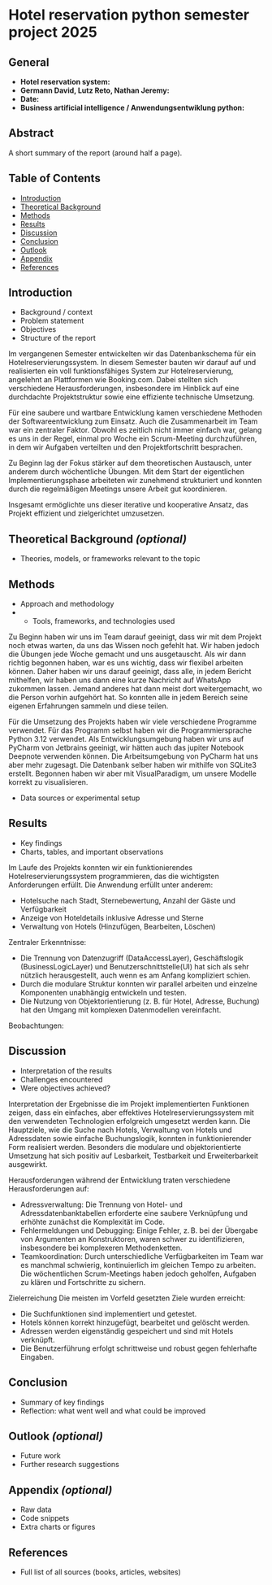 # Hotel reservation python semester project 2025

## General
- **Hotel reservation system:** 
- **Germann David, Lutz Reto, Nathan Jeremy:** 
- **Date:** 
- **Business artificial intelligence  / Anwendungsentwiklung python:** 

## Abstract
A short summary of the report (around half a page).

## Table of Contents
- [Introduction](#introduction)
- [Theoretical Background](#theoretical-background)
- [Methods](#methods)
- [Results](#results)
- [Discussion](#discussion)
- [Conclusion](#conclusion)
- [Outlook](#outlook)
- [Appendix](#appendix)
- [References](#references)

## Introduction
- Background / context
- Problem statement
- Objectives
- Structure of the report

Im vergangenen Semester entwickelten wir das Datenbankschema für ein Hotelreservierungssystem. 
In diesem Semester bauten wir darauf auf und realisierten ein voll funktionsfähiges System zur 
Hotelreservierung, angelehnt an Plattformen wie Booking.com. Dabei stellten sich verschiedene 
Herausforderungen, insbesondere im Hinblick auf eine durchdachte Projektstruktur sowie eine 
effiziente technische Umsetzung.

Für eine saubere und wartbare Entwicklung kamen verschiedene Methoden der Softwareentwicklung 
zum Einsatz. Auch die Zusammenarbeit im Team war ein zentraler Faktor. Obwohl es zeitlich nicht 
immer einfach war, gelang es uns in der Regel, einmal pro Woche ein Scrum-Meeting durchzuführen, 
in dem wir Aufgaben verteilten und den Projektfortschritt besprachen.

Zu Beginn lag der Fokus stärker auf dem theoretischen Austausch, unter anderem durch wöchentliche 
Übungen. Mit dem Start der eigentlichen Implementierungsphase arbeiteten wir zunehmend strukturiert 
und konnten durch die regelmäßigen Meetings unsere Arbeit gut koordinieren.

Insgesamt ermöglichte uns dieser iterative und kooperative Ansatz, das Projekt effizient und 
zielgerichtet umzusetzen.

## Theoretical Background *(optional)*
- Theories, models, or frameworks relevant to the topic

## Methods
- Approach and methodology
- - Tools, frameworks, and technologies used

Zu Beginn haben wir uns im Team darauf geeinigt, dass wir mit dem Projekt noch etwas warten, 
da uns das Wissen noch gefehlt hat. Wir haben jedoch die Übungen jede Woche gemacht und uns 
ausgetauscht. 
Als wir dann richtig begonnen haben, war es uns wichtig, dass wir flexibel arbeiten können.
Daher haben wir uns darauf geeinigt, dass alle, in jedem Bericht mithelfen, wir haben uns 
dann eine kurze Nachricht auf WhatsApp zukommen lassen. Jemand anderes hat dann meist dort 
weitergemacht, wo die Person vorhin aufgehört hat.
So konnten alle in jedem Bereich seine eigenen Erfahrungen sammeln und diese teilen.

Für die Umsetzung des Projekts haben wir viele verschiedene Programme verwendet. Für das Programm
selbst haben wir die Programmiersprache Python 3.12 verwendet. Als Entwicklungsumgebung haben wir 
uns auf PyCharm von Jetbrains geeinigt, wir hätten auch das jupiter Notebook Deepnote verwenden 
können. Die Arbeitsumgebung von PyCharm hat uns aber mehr zugesagt. Die Datenbank selber haben wir 
mithilfe von SQLite3 erstellt.
Begonnen haben wir aber mit VisualParadigm, um unsere Modelle korrekt zu visualisieren.

- Data sources or experimental setup






## Results
- Key findings
- Charts, tables, and important observations

Im Laufe des Projekts konnten wir ein funktionierendes Hotelreservierungssystem programmieren, das 
die wichtigsten Anforderungen erfüllt. Die Anwendung erfüllt unter anderem:
- Hotelsuche nach Stadt, Sternebewertung, Anzahl der Gäste und Verfügbarkeit
- Anzeige von Hoteldetails inklusive Adresse und Sterne
- Verwaltung von Hotels (Hinzufügen, Bearbeiten, Löschen)

Zentraler Erkenntnisse:
- Die Trennung von Datenzugriff (DataAccessLayer), Geschäftslogik (BusinessLogicLayer) und 
Benutzerschnittstelle(UI) hat sich als sehr nützlich herausgestellt, auch wenn es am Anfang kompliziert 
schien.
- Durch die modulare Struktur konnten wir parallel arbeiten und einzelne Komponenten unabhängig entwickeln 
und testen.
- Die Nutzung von Objektorientierung (z. B. für Hotel, Adresse, Buchung) hat den Umgang mit komplexen 
Datenmodellen vereinfacht.

Beobachtungen:



## Discussion
- Interpretation of the results
- Challenges encountered
- Were objectives achieved?

Interpretation der Ergebnisse
die im Projekt implementierten Funktionen zeigen, dass ein einfaches, aber effektives 
Hotelreservierungssystem mit den verwendeten Technologien erfolgreich umgesetzt werden kann. Die Hauptziele,
wie die Suche nach Hotels, Verwaltung von Hotels und Adressdaten sowie einfache Buchungslogik, konnten in 
funktionierender Form realisiert werden. Besonders die modulare und objektorientierte Umsetzung hat sich 
positiv auf Lesbarkeit, Testbarkeit und Erweiterbarkeit ausgewirkt.

Herausforderungen
während der Entwicklung traten verschiedene Herausforderungen auf:
- Adressverwaltung: Die Trennung von Hotel- und Adressdatenbanktabellen erforderte eine saubere Verknüpfung 
und erhöhte zunächst die Komplexität im Code.
- Fehlermeldungen und Debugging: Einige Fehler, z. B. bei der Übergabe von Argumenten an Konstruktoren, 
waren schwer zu identifizieren, insbesondere bei komplexeren Methodenketten.
- Teamkoordination: Durch unterschiedliche Verfügbarkeiten im Team war es manchmal schwierig, kontinuierlich 
im gleichen Tempo zu arbeiten. Die wöchentlichen Scrum-Meetings haben jedoch geholfen, Aufgaben zu klären 
und Fortschritte zu sichern.

Zielerreichung
Die meisten im Vorfeld gesetzten Ziele wurden erreicht:
- Die Suchfunktionen sind implementiert und getestet.
- Hotels können korrekt hinzugefügt, bearbeitet und gelöscht werden.
- Adressen werden eigenständig gespeichert und sind mit Hotels verknüpft.
- Die Benutzerführung erfolgt schrittweise und robust gegen fehlerhafte Eingaben.


## Conclusion
- Summary of key findings
- Reflection: what went well and what could be improved

## Outlook *(optional)*
- Future work
- Further research suggestions

## Appendix *(optional)*
- Raw data
- Code snippets
- Extra charts or figures

## References
- Full list of all sources (books, articles, websites)
